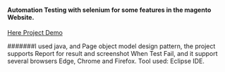 #### Automation Testing with selenium for some features in the magento Website.

[Here Project Demo](https://drive.google.com/file/d/1grS3vr8gDqfLUUwFmkKKjQqOGelH_bCk/view?usp=sharing)

#######I used java, and Page object model design pattern, the project supports Report for result and screenshot When Test Fail, and it support several browsers Edge, Chrome and Firefox.
Tool used: Eclipse IDE.
